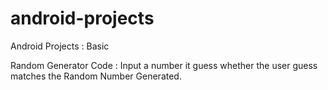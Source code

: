 # android-projects
Android Projects : Basic

Random Generator Code : Input a number it guess whether the user guess matches the Random Number Generated. 
